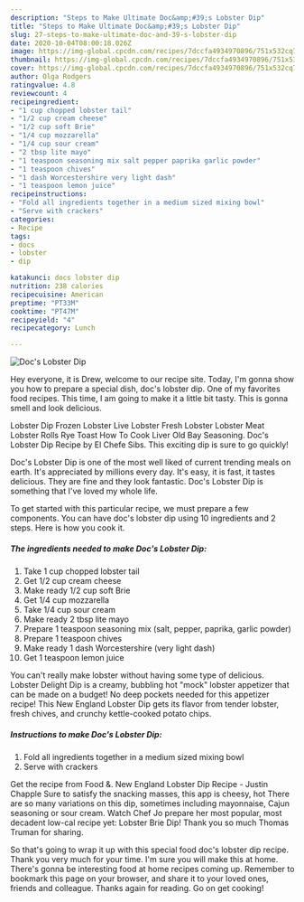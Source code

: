 ```yaml
---
description: "Steps to Make Ultimate Doc&amp;#39;s Lobster Dip"
title: "Steps to Make Ultimate Doc&amp;#39;s Lobster Dip"
slug: 27-steps-to-make-ultimate-doc-and-39-s-lobster-dip
date: 2020-10-04T08:00:18.026Z
image: https://img-global.cpcdn.com/recipes/7dccfa4934970896/751x532cq70/docs-lobster-dip-recipe-main-photo.jpg
thumbnail: https://img-global.cpcdn.com/recipes/7dccfa4934970896/751x532cq70/docs-lobster-dip-recipe-main-photo.jpg
cover: https://img-global.cpcdn.com/recipes/7dccfa4934970896/751x532cq70/docs-lobster-dip-recipe-main-photo.jpg
author: Olga Rodgers
ratingvalue: 4.8
reviewcount: 4
recipeingredient:
- "1 cup chopped lobster tail"
- "1/2 cup cream cheese"
- "1/2 cup soft Brie"
- "1/4 cup mozzarella"
- "1/4 cup sour cream"
- "2 tbsp lite mayo"
- "1 teaspoon seasoning mix salt pepper paprika garlic powder"
- "1 teaspoon chives"
- "1 dash Worcestershire very light dash"
- "1 teaspoon lemon juice"
recipeinstructions:
- "Fold all ingredients together in a medium sized mixing bowl"
- "Serve with crackers"
categories:
- Recipe
tags:
- docs
- lobster
- dip

katakunci: docs lobster dip 
nutrition: 238 calories
recipecuisine: American
preptime: "PT33M"
cooktime: "PT47M"
recipeyield: "4"
recipecategory: Lunch

---
```



![Doc&#39;s Lobster Dip](https://img-global.cpcdn.com/recipes/7dccfa4934970896/751x532cq70/docs-lobster-dip-recipe-main-photo.jpg)

Hey everyone, it is Drew, welcome to our recipe site. Today, I'm gonna show you how to prepare a special dish, doc&#39;s lobster dip. One of my favorites food recipes. This time, I am going to make it a little bit tasty. This is gonna smell and look delicious.

Lobster Dip Frozen Lobster Live Lobster Fresh Lobster Lobster Meat Lobster Rolls Rye Toast How To Cook Liver Old Bay Seasoning. Doc&#39;s Lobster Dip Recipe by El Chefe Sibs. This exciting dip is sure to go quickly!

Doc&#39;s Lobster Dip is one of the most well liked of current trending meals on earth. It's appreciated by millions every day. It's easy, it is fast, it tastes delicious. They are fine and they look fantastic. Doc&#39;s Lobster Dip is something that I've loved my whole life.


To get started with this particular recipe, we must prepare a few components. You can have doc&#39;s lobster dip using 10 ingredients and 2 steps. Here is how you cook it.

<!--inarticleads1-->

##### The ingredients needed to make Doc&#39;s Lobster Dip:

1. Take 1 cup chopped lobster tail
1. Get 1/2 cup cream cheese
1. Make ready 1/2 cup soft Brie
1. Get 1/4 cup mozzarella
1. Take 1/4 cup sour cream
1. Make ready 2 tbsp lite mayo
1. Prepare 1 teaspoon seasoning mix (salt, pepper, paprika, garlic powder)
1. Prepare 1 teaspoon chives
1. Make ready 1 dash Worcestershire (very light dash)
1. Get 1 teaspoon lemon juice


You can&#39;t really make lobster without having some type of delicious. Lobster Delight Dip is a creamy, bubbling hot &#34;mock&#34; lobster appetizer that can be made on a budget! No deep pockets needed for this appetizer recipe! This New England Lobster Dip gets its flavor from tender lobster, fresh chives, and crunchy kettle-cooked potato chips. 

<!--inarticleads2-->

##### Instructions to make Doc&#39;s Lobster Dip:

1. Fold all ingredients together in a medium sized mixing bowl
1. Serve with crackers


Get the recipe from Food &amp;. New England Lobster Dip Recipe - Justin Chapple Sure to satisfy the snacking masses, this app is cheesy, hot There are so many variations on this dip, sometimes including mayonnaise, Cajun seasoning or sour cream. Watch Chef Jo prepare her most popular, most decadent low-cal recipe yet: Lobster Brie Dip! Thank you so much Thomas Truman for sharing. 

So that's going to wrap it up with this special food doc&#39;s lobster dip recipe. Thank you very much for your time. I'm sure you will make this at home. There's gonna be interesting food at home recipes coming up. Remember to bookmark this page on your browser, and share it to your loved ones, friends and colleague. Thanks again for reading. Go on get cooking!
